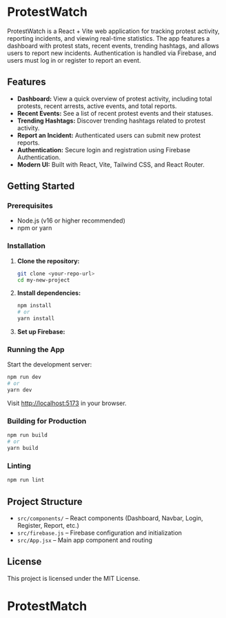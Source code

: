 # ProtestWatch

ProtestWatch is a React + Vite web application for tracking protest activity, reporting incidents, and viewing real-time statistics. The app features a dashboard with protest stats, recent events, trending hashtags, and allows users to report new incidents. Authentication is handled via Firebase, and users must log in or register to report an event.

## Features

- **Dashboard:** View a quick overview of protest activity, including total protests, recent arrests, active events, and total reports.
- **Recent Events:** See a list of recent protest events and their statuses.
- **Trending Hashtags:** Discover trending hashtags related to protest activity.
- **Report an Incident:** Authenticated users can submit new protest reports.
- **Authentication:** Secure login and registration using Firebase Authentication.
- **Modern UI:** Built with React, Vite, Tailwind CSS, and React Router.

## Getting Started

### Prerequisites

- Node.js (v16 or higher recommended)
- npm or yarn

### Installation

1. **Clone the repository:**
   ```bash
   git clone <your-repo-url>
   cd my-new-project
   ```

2. **Install dependencies:**
   ```bash
   npm install
   # or
   yarn install
   ```

3. **Set up Firebase:**
   

### Running the App

Start the development server:
```bash
npm run dev
# or
yarn dev
```
Visit [http://localhost:5173](http://localhost:5173) in your browser.

### Building for Production

```bash
npm run build
# or
yarn build
```

### Linting

```bash
npm run lint
```

## Project Structure

- `src/components/` – React components (Dashboard, Navbar, Login, Register, Report, etc.)
- `src/firebase.js` – Firebase configuration and initialization
- `src/App.jsx` – Main app component and routing

## License

This project is licensed under the MIT License.
# ProtestMatch
